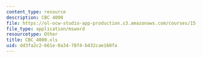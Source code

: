 ```yaml
---
content_type: resource
description: CBC 4000
file: https://ol-ocw-studio-app-production.s3.amazonaws.com/courses/15-062-data-mining-spring-2003/dd3fa2c2661e0a3478f4b432cae160fa_CBC_4000.xls
file_type: application/msword
resourcetype: Other
title: CBC_4000.xls
uid: dd3fa2c2-661e-0a34-78f4-b432cae160fa
---
```

